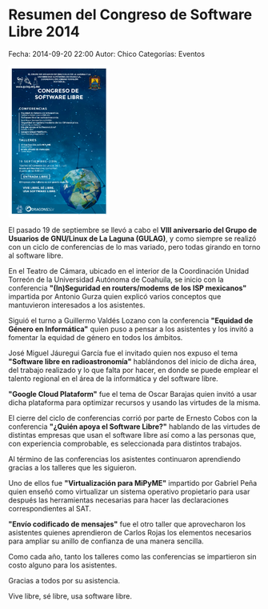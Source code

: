 Resumen del Congreso de Software Libre 2014
==================================

Fecha: 2014-09-20 22:00
Autor: Chico
Categorías: Eventos

<img class="img-responsive" style="width:40%;height:auto;margin-right:12px;" src="2014-09-13-congreso-2014/Poster-Congreso-2014.png" alt="poster congreso 2014" width="425" height="350">

El pasado 19 de septiembre se llevó a cabo el **VIII aniversario del Grupo de Usuarios de GNU/Linux de La Laguna (GULAG)**, y como siempre se realizó con un ciclo de conferencias de lo mas variado, pero todas girando en torno al software libre.

<!-- break -->

En el Teatro de Cámara, ubicado en el interior de la Coordinación Unidad Torreón de la Universidad Autónoma de Coahuila, se inicio con la conferencia **"(In)Seguridad en routers/modems de los ISP mexicanos"** impartida por Antonio Gurza quien explicó varios conceptos que mantuvieron interesados a los asistentes.

Siguió el turno a Guillermo Valdés Lozano con la conferencia **"Equidad de Género en Informática"** quien puso a pensar a los asistentes y los invitó a fomentar la equidad de género en todos los ámbitos.

José Miguel Jáuregui García fue el invitado quien nos expuso el tema **"Software libre en radioastronomía"** hablándonos del inicio de dicha área, del trabajo realizado y lo que falta por hacer, en donde se puede emplear el talento regional en el área de la informática y del software libre.

**"Google Cloud Plataform"** fue el tema de Oscar Barajas quien invitó a usar dicha plataforma para optimizar recursos y usando las virtudes de la misma.

El cierre del ciclo de conferencias corrió por parte de Ernesto Cobos con la conferencia **"¿Quién apoya el Software Libre?"** hablando de las virtudes de distintas empresas que usan el software libre así como a las personas que, con experiencia comprobable, es seleccionada para distintos trabajos.

Al término de las conferencias los asistentes continuaron aprendiendo gracias a los talleres que les siguieron.

Uno de ellos fue **"Virtualización para MiPyME"** impartido por Gabriel Peña quien enseñó como virtualizar un sistema operativo propietario para usar después las herramientas necesarias para hacer las declaraciones correspondientes al SAT.

**"Envío codificado de mensajes"** fue el otro taller que aprovecharon los asistentes quienes aprendieron de Carlos Rojas los elementos necesarios para ampliar su anillo de confianza de una manera sencilla.

Como cada año, tanto los talleres como las conferencias se impartieron sin costo alguno para los asistentes.

Gracias a todos por su asistencia.

Vive libre, sé libre, usa software libre.